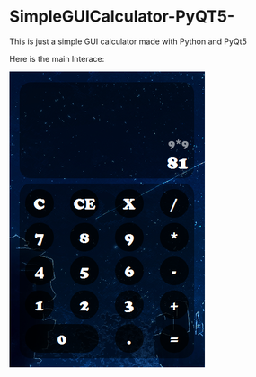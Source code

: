 # SimpleGUICalculator-PyQT5-
This is just a simple GUI calculator made with Python and PyQt5

Here is the main Interace:

![Main Interface](calc.PNG)


